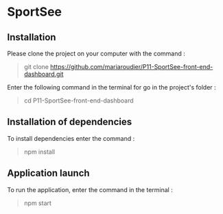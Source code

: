 # SportSee #

## Installation ##

Please clone the project on your computer with the command :
> git clone https://github.com/mariaroudier/P11-SportSee-front-end-dashboard.git

Enter the following command in the terminal for go in the project's folder :
> cd P11-SportSee-front-end-dashboard

## Installation of dependencies ##
To install dependencies enter the command : 
> npm install

## Application launch ##
To run the application, enter the command in the terminal :
> npm start
